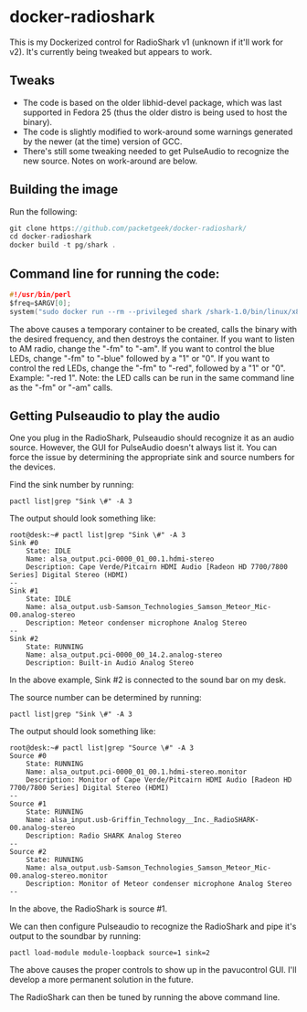 # docker-radioshark

This is my Dockerized control for RadioShark v1 (unknown if it'll work for v2).  It's currently being tweaked but appears to work.

## Tweaks
- The code is based on the older libhid-devel package, which was last supported in Fedora 25 (thus the older distro is being used to host the binary).
- The code is slightly modified to work-around some warnings generated by the newer (at the time) version of GCC.
- There's still some tweaking needed to get PulseAudio to recognize the new source.  Notes on work-around are below.

## Building the image
Run the following:

```c
git clone https://github.com/packetgeek/docker-radioshark/
cd docker-radioshark
docker build -t pg/shark .
```

## Command line for running the code:

```c
#!/usr/bin/perl
$freq=$ARGV[0];
system("sudo docker run --rm --privileged shark /shark-1.0/bin/linux/x86_64/shark -fm $freq");
```

The above causes a temporary container to be created, calls the binary with the desired frequency, and then destroys the container.  If you want to listen to AM radio, change the "-fm" to "-am".  If you want to control the blue LEDs, change "-fm" to "-blue" followed by a "1" or "0".  If you want to control the red LEDs, change the "-fm" to "-red", followed by a "1" or "0". Example: "-red 1".  Note: the LED calls can be run in the same command line as the "-fm" or "-am" calls.

## Getting Pulseaudio to play the audio

One you plug in the RadioShark, Pulseaudio should recognize it as an audio source.  However, the GUI for PulseAudio doesn't always list it.  You can force the issue by determining the appropriate sink and source numbers for the devices.

Find the sink number by running:

```text
pactl list|grep "Sink \#" -A 3
```

The output should look something like:

```text
root@desk:~# pactl list|grep "Sink \#" -A 3
Sink #0
	State: IDLE
	Name: alsa_output.pci-0000_01_00.1.hdmi-stereo
	Description: Cape Verde/Pitcairn HDMI Audio [Radeon HD 7700/7800 Series] Digital Stereo (HDMI)
--
Sink #1
	State: IDLE
	Name: alsa_output.usb-Samson_Technologies_Samson_Meteor_Mic-00.analog-stereo
	Description: Meteor condenser microphone Analog Stereo
--
Sink #2
	State: RUNNING
	Name: alsa_output.pci-0000_00_14.2.analog-stereo
	Description: Built-in Audio Analog Stereo
```

In the above example, Sink #2 is connected to the sound bar on my desk.

The source number can be determined by running:

```text
pactl list|grep "Sink \#" -A 3
```

The output should look something like:

```text
root@desk:~# pactl list|grep "Source \#" -A 3
Source #0
	State: RUNNING
	Name: alsa_output.pci-0000_01_00.1.hdmi-stereo.monitor
	Description: Monitor of Cape Verde/Pitcairn HDMI Audio [Radeon HD 7700/7800 Series] Digital Stereo (HDMI)
--
Source #1
	State: RUNNING
	Name: alsa_input.usb-Griffin_Technology__Inc._RadioSHARK-00.analog-stereo
	Description: Radio SHARK Analog Stereo
--
Source #2
	State: RUNNING
	Name: alsa_output.usb-Samson_Technologies_Samson_Meteor_Mic-00.analog-stereo.monitor
	Description: Monitor of Meteor condenser microphone Analog Stereo
--
```

In the above, the RadioShark is source #1.

We can then configure Pulseaudio to recognize the RadioShark and pipe it's output to the soundbar by running:

```
pactl load-module module-loopback source=1 sink=2
```

The above causes the proper controls to show up in the pavucontrol GUI.  I'll develop a more permanent solution in the future.

The RadioShark can then be tuned by running the above command line.
